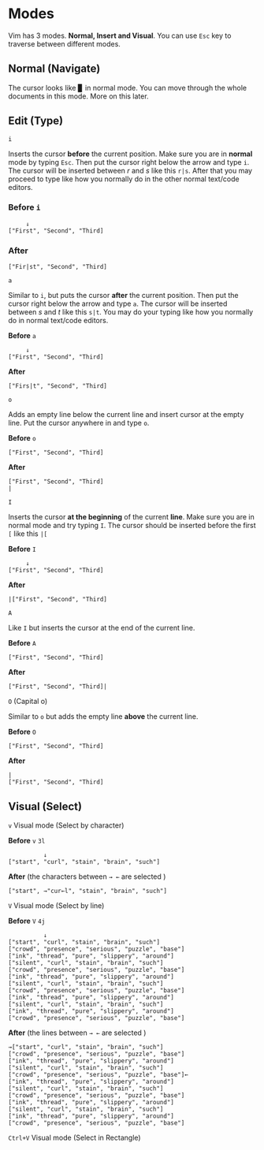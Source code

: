 
# Modes

Vim has 3 modes. **Normal, Insert and Visual**.
You can use `Esc` key to traverse between different modes.

## Normal (Navigate)

The cursor looks like ▊ in normal mode. You can move through the
whole documents in this mode. More on this later.

## Edit (Type)

`i`

Inserts the cursor **before** the current position.
Make sure you are in **normal** mode by typing `Esc`.
Then put the cursor right below the arrow and type `i`.
The cursor will be inserted between *r* and *s* like this `r|s`.
After that you may proceed to type like how you normally do in the other normal text/code editors.

### Before `i`

```text
     ↓
["First", "Second", "Third]
```

### After

```text
["Fir|st", "Second", "Third]
```

`a`

Similar to `i`, but puts the cursor **after** the current position.
Then put the cursor right below the arrow and type `a`.
The cursor will be inserted between *s* and *t* like this `s|t`.
You may do your typing like how you normally do in normal text/code editors.

**Before** `a`

```text
     ↓
["First", "Second", "Third]
```

**After**

```text
["Firs|t", "Second", "Third]
```

`o`

Adds an empty line below the current line and insert cursor at the empty line.
Put the cursor anywhere in and type `o`.

**Before** `o`

```text
["First", "Second", "Third]
```

**After**

```text
["First", "Second", "Third]
|
```

`I`

Inserts the cursor **at the beginning** of the current **line**.
Make sure you are in normal mode and try typing `I`.
The cursor should be inserted before the first `[` like this `|[`

**Before** `I`

```text
     ↓
["First", "Second", "Third]
```

**After**

```text
|["First", "Second", "Third]
```

`A`

Like `I` but inserts the cursor at the end of the current line.

**Before** `A`

```text
["First", "Second", "Third]
```

**After**

```text
["First", "Second", "Third]|
```

`O` (Capital o)

Similar to `o` but adds the empty line **above** the current line.

**Before** `O`

```text
["First", "Second", "Third]
```

**After**

```text
|
["First", "Second", "Third]
```

## Visual (Select)

`v` Visual mode (Select by character)

**Before** `v` `3l`

```text
          ↓
["start", "curl", "stain", "brain", "such"]
```

**After** (the characters between `→ ←` are selected )

```text
["start", →"cur←l", "stain", "brain", "such"]
```

`V` Visual mode (Select by line)

**Before** `V` `4j`

```text
          ↓
["start", "curl", "stain", "brain", "such"]
["crowd", "presence", "serious", "puzzle", "base"]
["ink", "thread", "pure", "slippery", "around"]
["silent", "curl", "stain", "brain", "such"]
["crowd", "presence", "serious", "puzzle", "base"]
["ink", "thread", "pure", "slippery", "around"]
["silent", "curl", "stain", "brain", "such"]
["crowd", "presence", "serious", "puzzle", "base"]
["ink", "thread", "pure", "slippery", "around"]
["silent", "curl", "stain", "brain", "such"]
["ink", "thread", "pure", "slippery", "around"]
["crowd", "presence", "serious", "puzzle", "base"]
```

**After** (the lines between `→ ←` are selected )

```text
→["start", "curl", "stain", "brain", "such"]
["crowd", "presence", "serious", "puzzle", "base"]
["ink", "thread", "pure", "slippery", "around"]
["silent", "curl", "stain", "brain", "such"]
["crowd", "presence", "serious", "puzzle", "base"]←
["ink", "thread", "pure", "slippery", "around"]
["silent", "curl", "stain", "brain", "such"]
["crowd", "presence", "serious", "puzzle", "base"]
["ink", "thread", "pure", "slippery", "around"]
["silent", "curl", "stain", "brain", "such"]
["ink", "thread", "pure", "slippery", "around"]
["crowd", "presence", "serious", "puzzle", "base"]
```

`Ctrl+V` Visual mode (Select in Rectangle)
